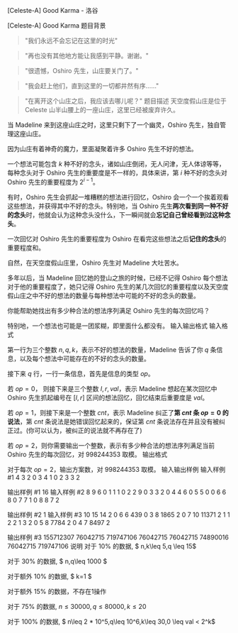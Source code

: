 



[Celeste-A] Good Karma - 洛谷














[Celeste-A] Good Karma
题目背景
> "我们永远不会忘记在这里的时光"

> "再也没有其他地方能让我感到平静。谢谢。"

> "很遗憾，Oshiro 先生，山庄要关门了。"

> "我会赶上他们，直到这里的一切都井然有序……"

> "在离开这个山庄之后，我应该去哪儿呢？"
题目描述
天空度假山庄是位于 Celeste 山半山腰上的一座山庄，这里已经被废弃许久。

当 Madeline 来到这座山庄之时，这里只剩下了一个幽灵，Oshiro 先生，独自管理这座山庄。

因为山庄有着神奇的魔力，里面凝聚着许多 Oshiro 先生不好的想法。

一个想法可能包含 $k$ 种不好的念头，诸如山庄倒闭，无人问津，无人体谅等等，每种念头对于 Oshiro 先生的重要度是不一样的，具体来讲，第 $i$ 种不好的念头对 Oshiro 先生的重要程度为 $2^{i-1}$。

有时，Oshiro 先生会抓起一堆糟糕的想法进行回忆，Oshiro 会一个一个挨着观看这些想法，并获得其中不好的念头。特别地，当 Oshiro 先生**两次看到同一种不好的念头**时，他就会认为这种念头没什么，下一瞬间就会**忘记自己曾经看到过这种念头**。

一次回忆对 Oshiro 先生的重要程度为 Oshiro 在看完这些想法之后**记住的念头**的重要程度和。

自然，在天空度假山庄里，Oshiro 先生对 Madeline 大吐苦水。

多年以后，当 Madeline 回忆她的登山之旅的时候，已经不记得 Oshiro 每个想法对于他的重要程度了，她只记得 Oshiro 先生的某几次回忆的重要程度以及天空度假山庄之中不好的想法的数量与每种想法中可能的不好的念头的数量。

你能帮助她找出有多少种合法的想法序列满足 Oshiro 先生的每次回忆吗？

特别地，一个想法也可能是一团浆糊，即里面什么都没有。
输入输出格式
输入格式

第一行为三个整数 $n,q,k$，表示不好的想法的数量，Madeline 告诉了你 $q$ 条信息，以及每个想法中可能存在的不好的念头的数量。

接下来 $q$ 行，一行一条信息，首先是信息的类型 $op$。

若 $op = 0$， 则接下来是三个整数 $l,r,val$，表示 Madeline 想起在某次回忆中 Oshiro 先生抓起编号在 $[l,r]$ 区间的想法回忆，回忆结束后重要度是 $val$。

若 $op = 1$，则接下来是一个整数 $cnt$，表示 Madeline 纠正了**第 $cnt$ 条 $op = 0$ 的说法**，第 $cnt$ 条说法是她错误回忆起来的，保证第 $cnt$ 条说法存在并且没有被纠正过。(你可以认为，被纠正的说法就不再存在了)

若 $op = 2$，则你需要输出一个整数，表示有多少种合法的想法序列满足当前 Oshiro 先生的每次回忆，对 $998244353$ 取模。
输出格式

对于每次 $op = 2$，输出方案数，对 $998244353$ 取模。
输入输出样例
输入样例 #1
4 3 2
0 3 4 1
0 2 3 3
2

输出样例 #1
16
输入样例 #2
8 9 6
0 1 1 1
0 2 2 9
0 3 3 2
0 4 4 6
0 5 5 0
0 6 6 8
0 7 7 1
0 8 8 7
2

输出样例 #2
1
输入样例 #3
10 15 14
2
0 6 6 439
0 3 8 1865
2
0 7 10 11371
2
1 1
2
2
1 3
2
0 5 8 7784
2
0 4 7 8497
2

输出样例 #3
155712307
76042715
719747106
76042715
76042715
74890016
76042715
719747106
说明
对于 $10\%$ 的数据, $ n,k\leq 5,q \leq 15$

对于 $30\%$ 的数据, $ n,q\leq 1000 $

对于额外 $10\%$ 的数据, $ k=1 $

对于额外 $15\%$ 的数据，不存在1操作

对于 $75\%$ 的数据, $n\leq 30000,q\leq 80000,k \leq 20$

对于 $100\%$ 的数据, $ n\leq 2 * 10^5,q\leq 10^6,k\leq 30,0 \leq val < 2^k$






